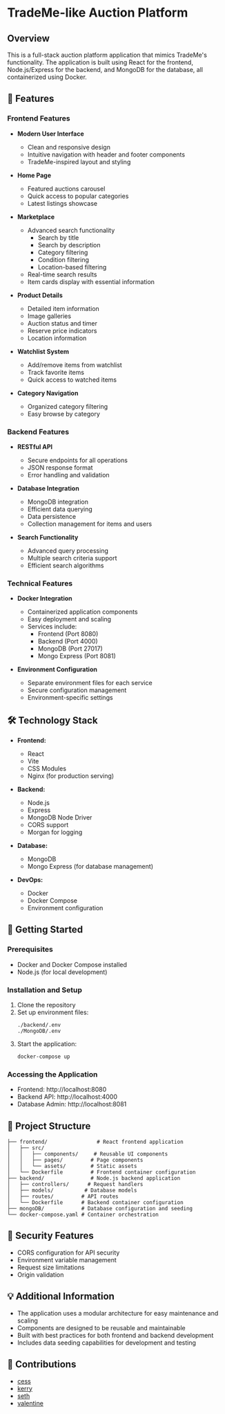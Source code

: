# TradeMe-like Auction Platform

## Overview
This is a full-stack auction platform application that mimics TradeMe's functionality. The application is built using React for the frontend, Node.js/Express for the backend, and MongoDB for the database, all containerized using Docker.

## 🚀 Features

### Frontend Features
- **Modern User Interface**
  - Clean and responsive design
  - Intuitive navigation with header and footer components
  - TradeMe-inspired layout and styling

- **Home Page**
  - Featured auctions carousel
  - Quick access to popular categories
  - Latest listings showcase

- **Marketplace**
  - Advanced search functionality
    - Search by title
    - Search by description
    - Category filtering
    - Condition filtering
    - Location-based filtering
  - Real-time search results
  - Item cards display with essential information

- **Product Details**
  - Detailed item information
  - Image galleries
  - Auction status and timer
  - Reserve price indicators
  - Location information

- **Watchlist System**
  - Add/remove items from watchlist
  - Track favorite items
  - Quick access to watched items

- **Category Navigation**
  - Organized category filtering
  - Easy browse by category

### Backend Features
- **RESTful API**
  - Secure endpoints for all operations
  - JSON response format
  - Error handling and validation

- **Database Integration**
  - MongoDB integration
  - Efficient data querying
  - Data persistence
  - Collection management for items and users

- **Search Functionality**
  - Advanced query processing
  - Multiple search criteria support
  - Efficient search algorithms

### Technical Features
- **Docker Integration**
  - Containerized application components
  - Easy deployment and scaling
  - Services include:
    - Frontend (Port 8080)
    - Backend (Port 4000)
    - MongoDB (Port 27017)
    - Mongo Express (Port 8081)

- **Environment Configuration**
  - Separate environment files for each service
  - Secure configuration management
  - Environment-specific settings

## 🛠 Technology Stack
- **Frontend:**
  - React
  - Vite
  - CSS Modules
  - Nginx (for production serving)

- **Backend:**
  - Node.js
  - Express
  - MongoDB Node Driver
  - CORS support
  - Morgan for logging

- **Database:**
  - MongoDB
  - Mongo Express (for database management)

- **DevOps:**
  - Docker
  - Docker Compose
  - Environment configuration

## 🚦 Getting Started

### Prerequisites
- Docker and Docker Compose installed
- Node.js (for local development)

### Installation and Setup
1. Clone the repository
2. Set up environment files:
   ```
   ./backend/.env
   ./MongoDB/.env
   ```
3. Start the application:
   ```bash
   docker-compose up
   ```

### Accessing the Application
- Frontend: http://localhost:8080
- Backend API: http://localhost:4000
- Database Admin: http://localhost:8081

## 📁 Project Structure
```
├── frontend/                # React frontend application
│   ├── src/
│   │   ├── components/     # Reusable UI components
│   │   ├── pages/         # Page components
│   │   └── assets/        # Static assets
│   └── Dockerfile         # Frontend container configuration
├── backend/               # Node.js backend application
│   ├── controllers/      # Request handlers
│   ├── models/          # Database models
│   ├── routes/         # API routes
│   └── Dockerfile      # Backend container configuration
├── mongoDB/            # Database configuration and seeding
└── docker-compose.yaml # Container orchestration
```

## 🔐 Security Features
- CORS configuration for API security
- Environment variable management
- Request size limitations
- Origin validation

## 💡 Additional Information
- The application uses a modular architecture for easy maintenance and scaling
- Components are designed to be reusable and maintainable
- Built with best practices for both frontend and backend development
- Includes data seeding capabilities for development and testing

## 🤝 Contributions
* [cess](https://github.com/Cess-stack)
* [kerry](https://github.com/LuCinemax)
* [seth](https://github.com/SethSamuelCode)
* [valentine](https://github.com/valentine-ncube)